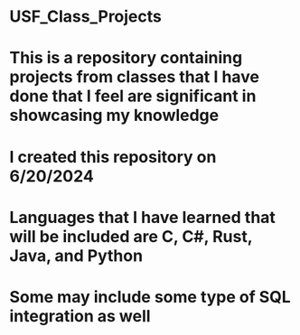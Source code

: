 # USF_Class_Projects
# This is a repository containing projects from classes that I have done that I feel are significant in showcasing my knowledge
# I created this repository on 6/20/2024
# Languages that I have learned that will be included are C, C#, Rust, Java, and Python
# Some may include some type of SQL integration as well
